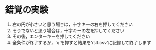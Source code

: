 # 錯覚の実験
1. 右の円が小さいと思う場合は，十字キーの右を押してください
2. そうでないと思う場合は，十字キーの左を押してください
3. その後，エンターキーを押してください
4. 全条件が終了するか，'q'を押すと結果を'rslt.csv'に記録して終了します